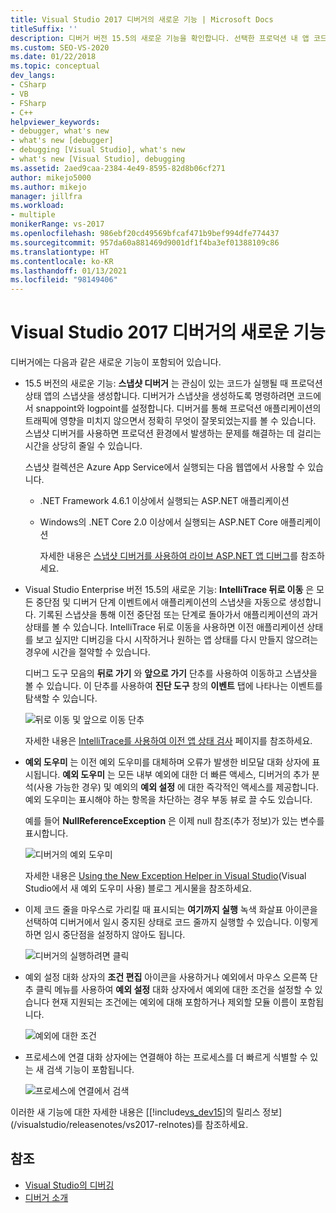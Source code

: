```yaml
---
title: Visual Studio 2017 디버거의 새로운 기능 | Microsoft Docs
titleSuffix: ''
description: 디버거 버전 15.5의 새로운 기능을 확인합니다. 선택한 프로덕션 내 앱 코드의 스냅샷 및 IntelliTrace 뒤로 이동이 포함됩니다.
ms.custom: SEO-VS-2020
ms.date: 01/22/2018
ms.topic: conceptual
dev_langs:
- CSharp
- VB
- FSharp
- C++
helpviewer_keywords:
- debugger, what's new
- what's new [debugger]
- debugging [Visual Studio], what's new
- what's new [Visual Studio], debugging
ms.assetid: 2aed9caa-2384-4e49-8595-82d8b06cf271
author: mikejo5000
ms.author: mikejo
manager: jillfra
ms.workload:
- multiple
monikerRange: vs-2017
ms.openlocfilehash: 986ebf20cd49569bfcaf471b9bef994dfe774437
ms.sourcegitcommit: 957da60a881469d9001df1f4ba3ef01388109c86
ms.translationtype: HT
ms.contentlocale: ko-KR
ms.lasthandoff: 01/13/2021
ms.locfileid: "98149406"
---
```

# <a name="whats-new-for-the-debugger-in-visual-studio-2017"></a>Visual Studio 2017 디버거의 새로운 기능

디버거에는 다음과 같은 새로운 기능이 포함되어 있습니다.

- 15.5 버전의 새로운 기능: **스냅샷 디버거** 는 관심이 있는 코드가 실행될 때 프로덕션 상태 앱의 스냅샷을 생성합니다. 디버거가 스냅샷을 생성하도록 명령하려면 코드에서 snappoint와 logpoint를 설정합니다. 디버거를 통해 프로덕션 애플리케이션의 트래픽에 영향을 미치지 않으면서 정확히 무엇이 잘못되었는지를 볼 수 있습니다. 스냅샷 디버거를 사용하면 프로덕션 환경에서 발생하는 문제를 해결하는 데 걸리는 시간을 상당히 줄일 수 있습니다.

    스냅샷 컬렉션은 Azure App Service에서 실행되는 다음 웹앱에서 사용할 수 있습니다.

  * .NET Framework 4.6.1 이상에서 실행되는 ASP.NET 애플리케이션
  * Windows의 .NET Core 2.0 이상에서 실행되는 ASP.NET Core 애플리케이션

    자세한 내용은 [스냅샷 디버거를 사용하여 라이브 ASP.NET 앱 디버그](../debugger/debug-live-azure-applications.md)를 참조하세요.

- Visual Studio Enterprise 버전 15.5의 새로운 기능: **IntelliTrace 뒤로 이동** 은 모든 중단점 및 디버거 단계 이벤트에서 애플리케이션의 스냅샷을 자동으로 생성합니다. 기록된 스냅샷을 통해 이전 중단점 또는 단계로 돌아가서 애플리케이션의 과거 상태를 볼 수 있습니다. IntelliTrace 뒤로 이동을 사용하면 이전 애플리케이션 상태를 보고 싶지만 디버깅을 다시 시작하거나 원하는 앱 상태를 다시 만들지 않으려는 경우에 시간을 절약할 수 있습니다.

    디버그 도구 모음의 **뒤로 가기** 와 **앞으로 가기** 단추를 사용하여 이동하고 스냅샷을 볼 수 있습니다. 이 단추를 사용하여 **진단 도구** 창의 **이벤트** 탭에 나타나는 이벤트를 탐색할 수 있습니다.

    ![뒤로 이동 및 앞으로 이동 단추](../debugger/media/intellitrace-step-back-icons-description.png  "뒤로 이동 및 앞으로 이동 단추")

    자세한 내용은 [IntelliTrace를 사용하여 이전 앱 상태 검사](view-historical-application-state.md) 페이지를 참조하세요.

- **예외 도우미** 는 이전 예외 도우미를 대체하며 오류가 발생한 비모달 대화 상자에 표시됩니다. **예외 도우미** 는 모든 내부 예외에 대한 더 빠른 액세스, 디버거의 추가 분석(사용 가능한 경우) 및 예외의 **예외 설정** 에 대한 즉각적인 액세스를 제공합니다. 예외 도우미는 표시해야 하는 항목을 차단하는 경우 부동 뷰로 끌 수도 있습니다.

    예를 들어 **NullReferenceException** 은 이제 null 참조(추가 정보)가 있는 변수를 표시합니다.

    ![디버거의 예외 도우미](../debugger/media/dbg-exception-helper.png "DbgExceptionHelper")

    자세한 내용은 [Using the New Exception Helper in Visual Studio](https://devblogs.microsoft.com/devops/using-the-new-exception-helper-in-visual-studio-15-preview/)(Visual Studio에서 새 예외 도우미 사용) 블로그 게시물을 참조하세요.

- 이제 코드 줄을 마우스로 가리킬 때 표시되는 **여기까지 실행** 녹색 화살표 아이콘을 선택하여 디버거에서 일시 중지된 상태로 코드 줄까지 실행할 수 있습니다. 이렇게 하면 임시 중단점을 설정하지 않아도 됩니다.

    ![디버거의 실행하려면 클릭](../debugger/media/dbg-run-to-click.png "DbgRunToClick")

- 예외 설정 대화 상자의 **조건 편집** 아이콘을 사용하거나 예외에서 마우스 오른쪽 단추 클릭 메뉴를 사용하여 **예외 설정** 대화 상자에서 예외에 대한 조건을 설정할 수 있습니다 현재 지원되는 조건에는 예외에 대해 포함하거나 제외할 모듈 이름이 포함됩니다.

    ![예외에 대한 조건](../debugger/media/dbg-conditional-exception.png "DbgConditionalException")

- 프로세스에 연결 대화 상자에는 연결해야 하는 프로세스를 더 빠르게 식별할 수 있는 새 검색 기능이 포함됩니다.

    ![프로세스에 연결에서 검색](../debugger/media/dbg-attach-to-process-search.png "DbgAttachToProcessSearch")

이러한 새 기능에 대한 자세한 내용은 [[!include[vs_dev15](../misc/includes/vs_dev15_md.md)]의 릴리스 정보](/visualstudio/releasenotes/vs2017-relnotes)를 참조하세요.

## <a name="see-also"></a>참조

- [Visual Studio의 디버깅](../debugger/index.yml)
- [디버거 소개](../debugger/debugger-feature-tour.md)